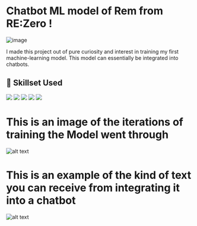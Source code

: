 # Chatbot ML model of Rem from RE:Zero !

![image](https://github.com/ItsSamikshaVijay/RemMLChatbot/assets/135284414/7442e462-2093-4bbf-bd89-f06b0a48df33)


I made this project out of pure curiosity and interest in training my first machine-learning model. This model can essentially be integrated into chatbots. 

## 🚀 Skillset Used  
<p align="left">
  <img src="https://skillicons.dev/icons?i=python" />
  <img src="https://img.shields.io/badge/Jupyter-F37626?style=for-the-badge&logo=jupyter&logoColor=white" />
  <img src="https://img.shields.io/badge/scikit--learn-F7931E?style=for-the-badge&logo=scikit-learn&logoColor=white" />
  <img src="https://img.shields.io/badge/NumPy-013243?style=for-the-badge&logo=numpy&logoColor=white" />
  <img src="https://skillicons.dev/icons?i=gcp" />
</p>

# This is an image of the iterations of training the Model went through
![alt text](https://camo.githubusercontent.com/4f6f598d65a877585659ab4d812f63d5d76da8588c8047581ddec85f3e3b2e90/68747470733a2f2f6d656469612e646973636f72646170702e6e65742f6174746163686d656e74732f313037383737393432313631373536353737392f313133323131303134313938373232353733312f696d6167652e706e673f77696474683d31313838266865696768743d353735)

# This is an example of the kind of text you can receive from integrating it into a chatbot 

![alt text](https://media.discordapp.net/attachments/1078779421617565779/1132111527462322217/image.png?width=1440&height=228)
